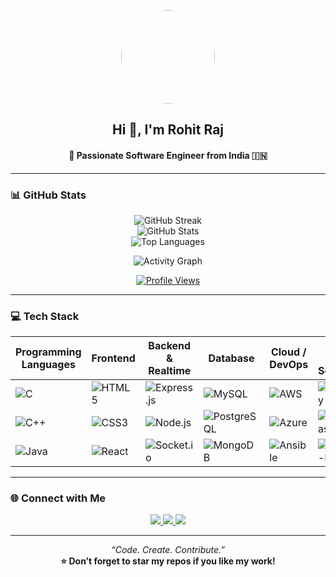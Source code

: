 <!-- Profile Header -->
<p align="center">
  <img src="https://github.com/rohit-irl.png" width="150" style="border-radius:50%;" />
</p>

<h2 align="center">Hi 👋, I'm <b>Rohit Raj</b></h2>
<h4 align="center">🚀 Passionate Software Engineer from India 🇮🇳</h4>

---

### 📊 GitHub Stats
<p align="center">
  <img src="https://nirzak-streak-stats.vercel.app/?user=rohit-irl&theme=tokyonight&hide_border=true&count_private=true" alt="GitHub Streak" /><br/>
  <img src="https://github-readme-stats.vercel.app/api?username=rohit-irl&show_icons=true&theme=tokyonight&count_private=true" alt="GitHub Stats" /><br/>
  <img src="https://github-readme-stats.vercel.app/api/top-langs/?username=rohit-irl&layout=compact&theme=tokyonight&count_private=true" alt="Top Languages" /><br/>
</p>

<p align="center">
  <img src="https://github-readme-activity-graph.vercel.app/graph?username=rohit-irl&theme=tokyo-night&count_private=true" alt="Activity Graph" />
</p>

<p align="center">
  <a href="https://visitcount.itsvg.in">
    <img src="https://visitcount.itsvg.in/api?id=rohit-irl&icon=0&color=0" alt="Profile Views" />
  </a>
</p>

---

### 💻 Tech Stack

| **Programming Languages** | **Frontend** | **Backend & Realtime** | **Database** | **Cloud / DevOps** | **ML / Data Science** | **Tools & Others** |
|---------------------------|--------------|-------------------------|--------------|--------------------|------------------------|---------------------|
| ![C](https://img.shields.io/badge/c-%2300599C.svg?style=for-the-badge&logo=c&logoColor=white) | ![HTML5](https://img.shields.io/badge/html5-%23E34F26.svg?style=for-the-badge&logo=html5&logoColor=white) | ![Express.js](https://img.shields.io/badge/express.js-%23404d59.svg?style=for-the-badge&logo=express&logoColor=%2361DAFB) | ![MySQL](https://img.shields.io/badge/mysql-4479A1.svg?style=for-the-badge&logo=mysql&logoColor=white) | ![AWS](https://img.shields.io/badge/AWS-%23FF9900.svg?style=for-the-badge&logo=amazon-aws&logoColor=white) | ![NumPy](https://img.shields.io/badge/numpy-%23013243.svg?style=for-the-badge&logo=numpy&logoColor=white) | ![Postman](https://img.shields.io/badge/Postman-FF6C37?style=for-the-badge&logo=postman&logoColor=white) |
| ![C++](https://img.shields.io/badge/c++-%2300599C.svg?style=for-the-badge&logo=c%2B%2B&logoColor=white) | ![CSS3](https://img.shields.io/badge/css3-%231572B6.svg?style=for-the-badge&logo=css3&logoColor=white) | ![Node.js](https://img.shields.io/badge/node.js-6DA55F.svg?style=for-the-badge&logo=node.js&logoColor=white) | ![PostgreSQL](https://img.shields.io/badge/postgres-%23316192.svg?style=for-the-badge&logo=postgresql&logoColor=white) | ![Azure](https://img.shields.io/badge/azure-%230072C6.svg?style=for-the-badge&logo=microsoftazure&logoColor=white) | ![Pandas](https://img.shields.io/badge/pandas-%23150458.svg?style=for-the-badge&logo=pandas&logoColor=white) | ![Figma](https://img.shields.io/badge/figma-%23F24E1E.svg?style=for-the-badge&logo=figma&logoColor=white) |
| ![Java](https://img.shields.io/badge/java-%23ED8B00.svg?style=for-the-badge&logo=openjdk&logoColor=white) | ![React](https://img.shields.io/badge/react-%2320232a.svg?style=for-the-badge&logo=react&logoColor=%2361DAFB) | ![Socket.io](https://img.shields.io/badge/Socket.io-black?style=for-the-badge&logo=socket.io&badgeColor=010101) | ![MongoDB](https://img.shields.io/badge/MongoDB-%234ea94b.svg?style=for-the-badge&logo=mongodb&logoColor=white) | ![Ansible](https://img.shields.io/badge/Ansible-%23000000.svg?style=for-the-badge&logo=ansible&logoColor=white) | ![scikit-learn](https://img.shields.io/badge/scikit--learn-%23F7931E.svg?style=for-the-badge&logo=scikit-learn&logoColor=white) | ![Canva](https://img.shields.io/badge/Canva-%2300C4CC.svg?style=for-the-badge&logo=Canva&logoColor=white) |

---

### 🌐 Connect with Me
<p align="center">
  <a href="https://instagram.com/rohit_irl">
    <img src="https://img.shields.io/badge/Instagram-%23E4405F.svg?style=for-the-badge&logo=Instagram&logoColor=white" />
  </a>
  <a href="mailto:vtu25781@veltech.edu.in">
    <img src="https://img.shields.io/badge/Email-D14836?style=for-the-badge&logo=gmail&logoColor=white" />
  </a>
  <a href="https://linkedin.com/in/rohit-irl">
    <img src="https://img.shields.io/badge/LinkedIn-0077B5?style=for-the-badge&logo=linkedin&logoColor=white" />
  </a>
</p>

---

<p align="center">
  <i>“Code. Create. Contribute.”</i><br/>
  <b>⭐ Don’t forget to star my repos if you like my work!</b>
</p>
